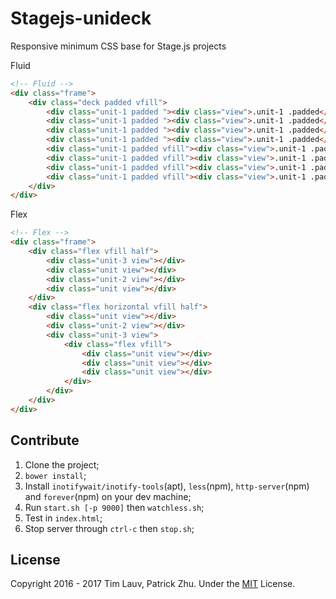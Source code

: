 Stagejs-unideck
===============
Responsive minimum CSS base for Stage.js projects

Fluid
```html
<!-- Fluid -->
<div class="frame">
    <div class="deck padded vfill">
        <div class="unit-1 padded "><div class="view">.unit-1 .padded</div></div>
        <div class="unit-1 padded "><div class="view">.unit-1 .padded</div></div>
        <div class="unit-1 padded "><div class="view">.unit-1 .padded</div></div>
        <div class="unit-1 padded "><div class="view">.unit-1 .padded</div><div style="position: absolute;left: 0;bottom: 0;height: 2em;width: 2em;background: red"></div></div>
        <div class="unit-1 padded vfill"><div class="view">.unit-1 .padded .vfill</div></div>
        <div class="unit-1 padded vfill"><div class="view">.unit-1 .padded .vfill</div></div>
        <div class="unit-1 padded vfill"><div class="view">.unit-1 .padded .vfill</div></div>
        <div class="unit-1 padded vfill"><div class="view">.unit-1 .padded .vfill</div></div>
    </div>
</div>
```

Flex
```html
<!-- Flex -->
<div class="frame">
    <div class="flex vfill half">
        <div class="unit-3 view"></div>
        <div class="unit view"></div>
        <div class="unit-2 view"></div>
        <div class="unit view"></div>
    </div>
    <div class="flex horizontal vfill half">
        <div class="unit view"></div>
        <div class="unit-2 view"></div>
        <div class="unit-3 view">
            <div class="flex vfill">
                <div class="unit view"></div>
                <div class="unit view"></div>
                <div class="unit view"></div>
            </div>
        </div>
    </div>
</div>
```

Contribute
----------
1. Clone the project;
2. `bower install`;
3. Install `inotifywait/inotify-tools`(apt), `less`(npm), `http-server`(npm) and `forever`(npm) on your dev machine;
4. Run `start.sh [-p 9000]` then `watchless.sh`;
5. Test in `index.html`;
6. Stop server through `ctrl-c` then `stop.sh`;

License
-------
Copyright 2016 - 2017 Tim Lauv, Patrick Zhu. 
Under the [MIT](http://opensource.org/licenses/MIT) License.
